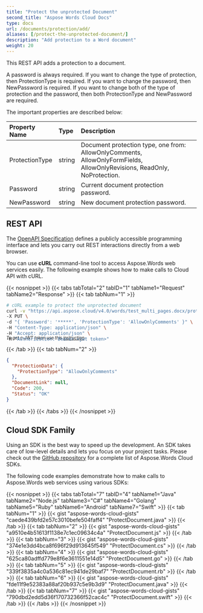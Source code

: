 ```yaml
---
title: "Protect the unprotected Document"
second_title: "Aspose Words Cloud Docs"
type: docs
url: /documents/protection/add/
aliases: [/protect-the-unprotected-document/]
description: "Add protection to a Word document"
weight: 20
---
```


This REST API adds a protection to a document.

A password is always required. If you want to change the type of protection, then ProtectionType is required. If you want to change the password, then NewPassword is required. If you want to change both of the type of protection and the password, then both ProtectionType and NewPassword are required.

The important properties are described below:

|Property Name|Type|Description|
| :- | :- | :- |
|ProtectionType|string|Document protection type, one from: AllowOnlyComments, AllowOnlyFormFields, AllowOnlyRevisions, ReadOnly, NoProtection.|
|Password|string|Current document protection password.|
|NewPassword|string|New document protection password.|

## REST API

The [OpenAPI Specification](https://apireference.aspose.cloud/words/#/Protection/ProtectDocument) defines a publicly accessible programming interface and lets you carry out REST interactions directly from a web browser.

You can use **cURL** command-line tool to access Aspose.Words web services easily. The following example shows how to make calls to Cloud API with cURL.

{{< nosnippet >}}
{{< tabs tabTotal="2" tabID="1" tabName1="Request" tabName2="Response" >}}
{{< tab tabNum="1" >}}

```bash
# cURL example to protect the unprotected document
curl -v "https://api.aspose.cloud/v4.0/words/test_multi_pages.docx/protection" \
-X PUT \
-d "{ 'Password': '*****', 'ProtectionType': 'AllowOnlyComments' }" \
-H "Content-Type: application/json" \
-H "Accept: application/json" \
-H "Authorization: Bearer <jwt token>"
```
<p style="margin-top:-32px;font-size:80%;font-style:italic">To get a JWT token use this <a href="/words/getting-started/quickstart/">instruction</a></p>

{{< /tab >}}
{{< tab tabNum="2" >}}

```json
{
  "ProtectionData": {
    "ProtectionType": "AllowOnlyComments"
  },
  "DocumentLink": null,
  "Code": 200,
  "Status": "OK"
}
```

{{< /tab >}}
{{< /tabs >}}
{{< /nosnippet >}}

## Cloud SDK Family

Using an SDK is the best way to speed up the development. An SDK takes care of low-level details and lets you focus on your project tasks. Please check out the [GitHub repository](https://github.com/aspose-words-cloud) for a complete list of Aspose.Words Cloud SDKs.

The following code examples demonstrate how to make calls to Aspose.Words web services using various SDKs:

{{< nosnippet >}}
{{< tabs tabTotal="7" tabID="4" tabName1="Java" tabName2="Node.js" tabName3="C#" tabName4="Golang" tabName5="Ruby" tabName6="Android" tabName7="Swift" >}}
{{< tab tabNum="1" >}}
{{< gist "aspose-words-cloud-gists" "caede439bfd2e57c3010befe504faff4" "ProtectDocument.java" >}}
{{< /tab >}}
{{< tab tabNum="2" >}}
{{< gist "aspose-words-cloud-gists" "a9510e4b51613f1138e7c1ec09634c4a" "ProtectDocument.js" >}}
{{< /tab >}}
{{< tab tabNum="3" >}}
{{< gist "aspose-words-cloud-gists" "374e1e3dd4bca8f696f29d913645f549" "ProtectDocument.cs" >}}
{{< /tab >}}
{{< tab tabNum="4" >}}
{{< gist "aspose-words-cloud-gists" "625ca80adffd779e8f6e3611551e14d5" "ProtectDocument.go" >}}
{{< /tab >}}
{{< tab tabNum="5" >}}
{{< gist "aspose-words-cloud-gists" "339f3835a4c0a536c81ec941de29baf7" "ProtectDocument.rb" >}}
{{< /tab >}}
{{< tab tabNum="6" >}}
{{< gist "aspose-words-cloud-gists" "fde11f9e52383a88af20b937c5e9b3d9" "ProtectDocument.java" >}}
{{< /tab >}}
{{< tab tabNum="7" >}}
{{< gist "aspose-words-cloud-gists" "790dbd2edd5d36f170732366f52cac4c" "ProtectDocument.swift" >}}
{{< /tab >}}
{{< /tabs >}}
{{< /nosnippet >}}
